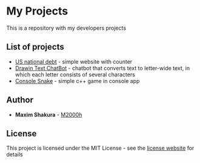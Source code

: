 # My Projects

This is a repository with my developers projects

## List of projects

* [US national debt](https://github.com/M2000h/My-Projects/tree/master/US%20National%20Debt%20Site) - simple website with counter
* [Drawin Text ChatBot](https://github.com/M2000h/My-Projects/tree/master/Drawin%20Text%20ChatBot) - chatbot that converts text to letter-wide text, in which each letter consists of several characters
* [Console Snake](https://github.com/M2000h/My-Projects/tree/master/Console%20Snake) - simple c++ game in console app

## Author

* **Maxim Shakura** - [M2000h](https://github.com/M2000h)

## License

This project is licensed under the MIT License - see the [license website](https://opensource.org/licenses/MIT) for details
